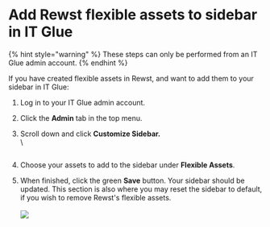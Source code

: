 # Add Rewst flexible assets to sidebar in IT Glue



{% hint style="warning" %}
These steps can only be performed from an IT Glue admin account.
{% endhint %}

If you have created flexible assets in Rewst, and want to add them to your sidebar in IT Glue:

1. Log in to your IT Glue admin account.
2. Click the **Admin** tab in the top menu.
3.  Scroll down and click **Customize Sidebar.**\
    \


    <figure><img src="../../../../.gitbook/assets/Screenshot 2025-01-28 at 2.40.24 PM.png" alt=""><figcaption></figcaption></figure>
4. Choose your assets to add to the sidebar under **Flexible Assets**.
5. When finished, click the green **Save** button. Your sidebar should be updated. This section is also where you may reset the sidebar to default, if you wish to remove Rewst's flexible assets. \
   \
   ![](<../../../../.gitbook/assets/Screenshot 2025-01-28 at 2.42.02 PM.png>)
